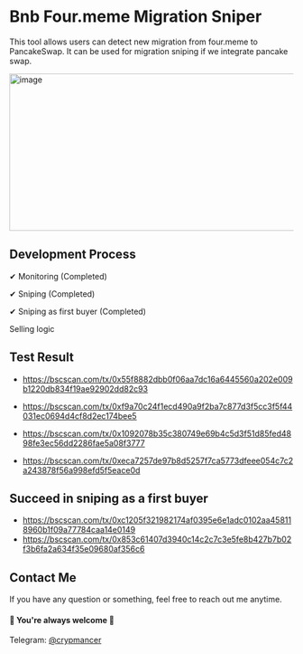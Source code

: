 # Bnb Four.meme Migration Sniper

This tool allows users can detect new migration from four.meme to PancakeSwap.
It can be used for migration sniping if we integrate pancake swap.

<img width="725" height="278" alt="image" src="https://github.com/user-attachments/assets/22ea8141-ce7e-4845-98b0-b506d189645f" />

## Development Process

✔ Monitoring (Completed)

✔ Sniping (Completed)

✔ Sniping as first buyer (Completed)

  Selling logic

## Test Result

- https://bscscan.com/tx/0x55f8882dbb0f06aa7dc16a6445560a202e009b1220db834f19ae92902dd82c93

- https://bscscan.com/tx/0xf9a70c24f1ecd490a9f2ba7c877d3f5cc3f5f44031ec0694d4cf8d2ec174bee5

- https://bscscan.com/tx/0x1092078b35c380749e69b4c5d3f51d85fed4898fe3ec56dd2286fae5a08f3777

- https://bscscan.com/tx/0xeca7257de97b8d5257f7ca5773dfeee054c7c2a243878f56a998efd5f5eace0d

## Succeed in sniping as a first buyer

- https://bscscan.com/tx/0xc1205f321982174af0395e6e1adc0102aa458118960b1f09a77784caa14e0149
- https://bscscan.com/tx/0x853c61407d3940c14c2c7c3e5fe8b427b7b02f3b6fa2a634f35e09680af356c6

## Contact Me

If you have any question or something, feel free to reach out me anytime.
<br>
#### 🌹 You're always welcome 🌹

Telegram: [@crypmancer](https://t.me/cryp_mancer) <br>
